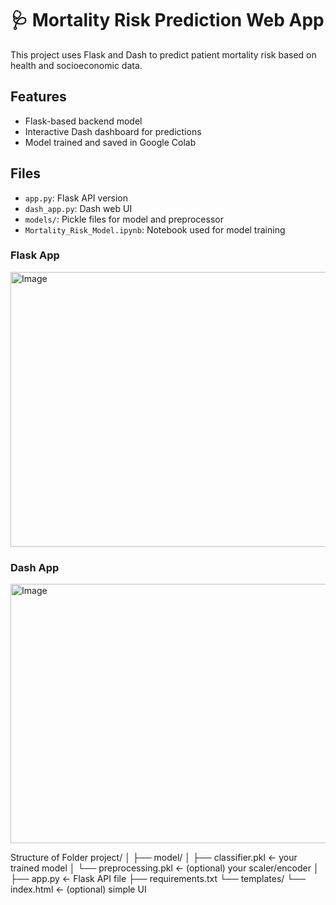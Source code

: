 # 🩺 Mortality Risk Prediction Web App

This project uses Flask and Dash to predict patient mortality risk based on health and socioeconomic data.

## Features
- Flask-based backend model
- Interactive Dash dashboard for predictions
- Model trained and saved in Google Colab

## Files
- `app.py`: Flask API version
- `dash_app.py`: Dash web UI
- `models/`: Pickle files for model and preprocessor
- `Mortality_Risk_Model.ipynb`: Notebook used for model training

### Flask App
<img width="930" height="440" alt="Image" src="https://github.com/user-attachments/assets/26351b30-636d-46bf-9b27-7d5e2de868c0" />

### Dash App
<img width="811" height="415" alt="Image" src="https://github.com/user-attachments/assets/0ee94d28-3cdf-4136-9443-26c120b662d1" />

Structure of Folder
project/
│
├── model/
│   ├── classifier.pkl          ← your trained model
│   └── preprocessing.pkl       ← (optional) your scaler/encoder
│
├── app.py                      ← Flask API file
├── requirements.txt
└── templates/
    └── index.html              ← (optional) simple UI
